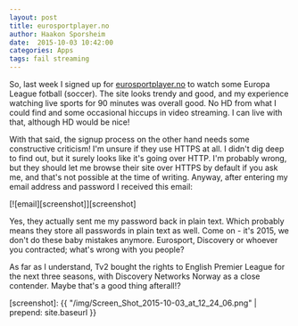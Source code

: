 ```yaml
---
layout: post
title: eurosportplayer.no
author: Haakon Sporsheim
date:  2015-10-03 10:42:00
categories: Apps
tags: fail streaming
---
```

So, last week I signed up for [eurosportplayer.no][eurosportplayer.no] to watch some Europa League fotball (soccer).
The site looks trendy and good, and my experience watching live sports for 90 minutes was overall good.
No HD from what I could find and some occasional hiccups in video streaming.
I can live with that, although HD would be nice!

With that said, the signup process on the other hand needs some constructive criticism!
I'm unsure if they use HTTPS at all.
I didn't dig deep to find out, but it surely looks like it's going over HTTP.
I'm probably wrong, but they should let me browse their site over HTTPS by default if you ask me, and that's not possible at the time of writing.
Anyway, after entering my email address and password I received this email:

[![email][screenshot]][screenshot]

Yes, they actually sent me my password back in plain text.
Which probably means they store all passwords in plain text as well.
Come on - it's 2015, we don't do these baby mistakes anymore.
Eurosport, Discovery or whoever you contracted; what's wrong with you people?

As far as I understand, Tv2 bought the rights to English Premier League for the next three seasons, with Discovery Networks Norway as a close contender.
Maybe that's a good thing afterall!?

[eurosportplayer.no]: eurosportplayer.no
[screenshot]: {{ "/img/Screen_Shot_2015-10-03_at_12_24_06.png" | prepend: site.baseurl }}
